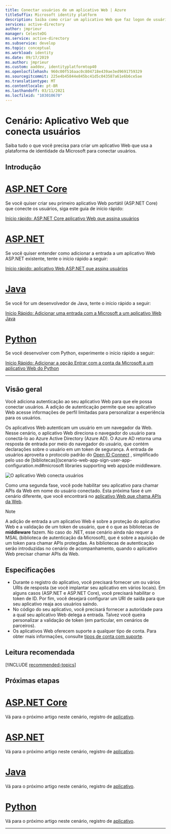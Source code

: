 ```yaml
---
title: Conectar usuários de um aplicativo Web | Azure
titleSuffix: Microsoft identity platform
description: Saiba como criar um aplicativo Web que faz logon de usuários (visão geral)
services: active-directory
author: jmprieur
manager: CelesteDG
ms.service: active-directory
ms.subservice: develop
ms.topic: conceptual
ms.workload: identity
ms.date: 09/17/2019
ms.author: jmprieur
ms.custom: aaddev, identityplatformtop40
ms.openlocfilehash: 960c00f516aac0c804718e439ae3ed9691759329
ms.sourcegitcommit: 225e4b45844e845bc41d5c043587a61e6b6ce5ae
ms.translationtype: MT
ms.contentlocale: pt-BR
ms.lasthandoff: 03/11/2021
ms.locfileid: "103010670"
---
```

# <a name="scenario-web-app-that-signs-in-users"></a>Cenário: Aplicativo Web que conecta usuários

Saiba tudo o que você precisa para criar um aplicativo Web que usa a plataforma de identidade da Microsoft para conectar usuários.

## <a name="getting-started"></a>Introdução

# <a name="aspnet-core"></a>[ASP.NET Core](#tab/aspnetcore)

Se você quiser criar seu primeiro aplicativo Web portátil (ASP.NET Core) que conecte os usuários, siga este guia de início rápido:

[Início rápido: ASP.NET Core aplicativo Web que assina usuários](quickstart-v2-aspnet-core-webapp.md)

# <a name="aspnet"></a>[ASP.NET](#tab/aspnet)

Se você quiser entender como adicionar a entrada a um aplicativo Web ASP.NET existente, tente o início rápido a seguir:

[Início rápido: aplicativo Web ASP.NET que assina usuários](quickstart-v2-aspnet-webapp.md)

# <a name="java"></a>[Java](#tab/java)

Se você for um desenvolvedor de Java, tente o início rápido a seguir:

[Início Rápido: Adicionar uma entrada com a Microsoft a um aplicativo Web Java](quickstart-v2-java-webapp.md)

# <a name="python"></a>[Python](#tab/python)

Se você desenvolver com Python, experimente o início rápido a seguir:

[Início Rápido: Adicionar a opção Entrar com a conta da Microsoft a um aplicativo Web do Python](quickstart-v2-python-webapp.md)

---

## <a name="overview"></a>Visão geral

Você adiciona autenticação ao seu aplicativo Web para que ele possa conectar usuários. A adição de autenticação permite que seu aplicativo Web acesse informações de perfil limitadas para personalizar a experiência para os usuários.

Os aplicativos Web autenticam um usuário em um navegador da Web. Nesse cenário, o aplicativo Web direciona o navegador do usuário para conectá-lo ao Azure Active Directory (Azure AD). O Azure AD retorna uma resposta de entrada por meio do navegador do usuário, que contém declarações sobre o usuário em um token de segurança. A entrada de usuários aproveita o protocolo padrão do [Open ID Connect](./v2-protocols-oidc.md) , simplificado pelo uso de [bibliotecas](scenario-web-app-sign-user-app-configuration.md#microsoft libraries supporting web apps)de middleware.

![O aplicativo Web conecta usuários](./media/scenario-webapp/scenario-webapp-signs-in-users.svg)

Como uma segunda fase, você pode habilitar seu aplicativo para chamar APIs da Web em nome do usuário conectado. Esta próxima fase é um cenário diferente, que você encontrará no [aplicativo Web que chama APIs da Web](scenario-web-app-call-api-overview.md).

> [!NOTE]
> A adição de entrada a um aplicativo Web é sobre a proteção do aplicativo Web e a validação de um token de usuário, que é o que as bibliotecas de  **middleware** fazem. No caso do .NET, esse cenário ainda não requer a MSAL (biblioteca de autenticação da Microsoft), que é sobre a aquisição de um token para chamar APIs protegidas. As bibliotecas de autenticação serão introduzidas no cenário de acompanhamento, quando o aplicativo Web precisar chamar APIs da Web.

## <a name="specifics"></a>Especificações

- Durante o registro do aplicativo, você precisará fornecer um ou vários URIs de resposta (se você implantar seu aplicativo em vários locais). Em alguns casos (ASP.NET e ASP.NET Core), você precisará habilitar o token de ID. Por fim, você desejará configurar um URI de saída para que seu aplicativo reaja aos usuários saindo.
- No código do seu aplicativo, você precisará fornecer a autoridade para a qual seu aplicativo Web delega a entrada. Talvez você queira personalizar a validação de token (em particular, em cenários de parceiros).
- Os aplicativos Web oferecem suporte a qualquer tipo de conta. Para obter mais informações, consulte [tipos de conta com suporte](v2-supported-account-types.md).

## <a name="recommended-reading"></a>Leitura recomendada

[!INCLUDE [recommended-topics](../../../includes/active-directory-develop-scenarios-prerequisites.md)]

## <a name="next-steps"></a>Próximas etapas

# <a name="aspnet-core"></a>[ASP.NET Core](#tab/aspnetcore)

Vá para o próximo artigo neste cenário, registro de [aplicativo](./scenario-web-app-sign-user-app-registration.md?tabs=aspnetcore).

# <a name="aspnet"></a>[ASP.NET](#tab/aspnet)

Vá para o próximo artigo neste cenário, registro de [aplicativo](./scenario-web-app-sign-user-app-registration.md?tabs=aspnet).

# <a name="java"></a>[Java](#tab/java)

Vá para o próximo artigo neste cenário, registro de [aplicativo](./scenario-web-app-sign-user-app-registration.md?tabs=java).

# <a name="python"></a>[Python](#tab/python)

Vá para o próximo artigo neste cenário, registro de [aplicativo](./scenario-web-app-sign-user-app-registration.md?tabs=python).

---
